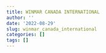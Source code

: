 ```yaml
---
title: WINMAR CANADA INTERNATIONAL
author: ''
date: '2022-08-29'
slug: winmar_canada_international
categories: []
tags: []
---
```

